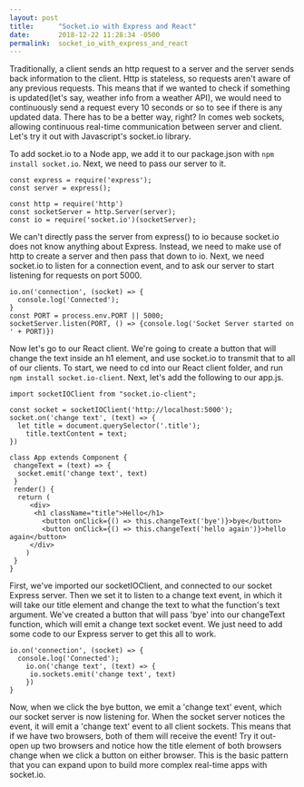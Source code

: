 ```yaml
---
layout: post
title:      "Socket.io with Express and React"
date:       2018-12-22 11:28:34 -0500
permalink:  socket_io_with_express_and_react
---
```



Traditionally, a client sends an http request to a server and the server sends back information to the client. Http is stateless, so requests aren't aware of any previous requests. This means that if we wanted to check if something is updated(let's say, weather info from a weather API), we would need to continuously send a request every 10 seconds or so to see if there is any updated data. There has to be a better way, right? In comes web sockets, allowing continuous real-time communication between server and client. Let's try it out with Javascript's socket.io library. 

To add socket.io to a Node app, we add it to our package.json with `npm install socket.io`. Next, we need to pass our server to it. 

```
const express = require('express');
const server = express();

const http = require('http')
const socketServer = http.Server(server);
const io = require('socket.io')(socketServer); 
```

We can't directly pass the server from express() to io because socket.io does not know anything about Express. Instead, we need to make use of http to create a server and then pass that down to io. Next, we need socket.io to listen for a connection event, and to ask our server to start listening for requests on port 5000.
```
io.on('connection', (socket) => {
  console.log('Connected'); 
}
const PORT = process.env.PORT || 5000;
socketServer.listen(PORT, () => {console.log('Socket Server started on ' + PORT)}) 
```

Now let's go to our React client. We're going to create a button that will change the text inside an h1 element, and use socket.io to transmit that to all of our clients. To start, we need to cd into our React client folder, and run `npm install socket.io-client`. 
Next, let's add the following to our app.js. 

``` 
import socketIOClient from "socket.io-client";

const socket = socketIOClient('http://localhost:5000');
socket.on('change text', (text) => {
  let title = document.querySelector('.title'); 
	title.textContent = text;
})

class App extends Component { 
 changeText = (text) => {
  socket.emit('change text', text)
 }
 render() {
  return (
	 <div> 
	  <h1 className="title">Hello</h1> 
		<button onClick={() => this.changeText('bye')}>bye</button>
		<button onClick={() => this.changeText('hello again')}>hello again</button>
	 </div>
	)
 }
}
```

First, we've imported our socketIOClient, and connected to our socket Express server. Then we set it to listen to a change text event, in which it will take our title element and change the text to what the function's text argument. We've created a button that will pass 'bye' into our changeText function, which will emit a change text socket event. We just need to add some code to our Express server to get this all to work. 

```
io.on('connection', (socket) => {
  console.log('Connected');  
	io.on('change text', (text) => {
	 io.sockets.emit('change text', text)
	})
}
```

Now, when we click the bye button, we emit a 'change text' event, which our socket server is now listening for. When the socket server notices the event, it will emit a 'change text' event to all client sockets. This means that if we have two browsers, both of them will receive the event! Try it out- open up two browsers and notice how the title element of both browsers change when we click a button on either browser. This is the basic pattern that you can expand upon to build more complex real-time apps with socket.io. 







